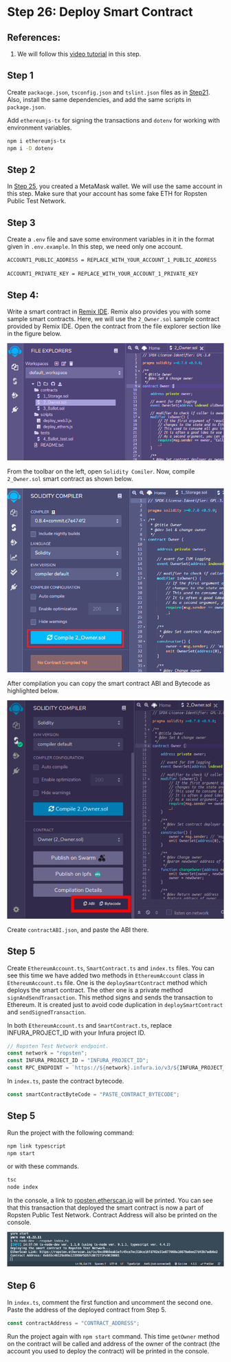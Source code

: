 # Step 26: Deploy Smart Contract

## References:

1.  We will follow this [video tutorial](https://www.youtube.com/watch?v=msT3tpwnyv8&list=PLS5SEs8ZftgXlCGXNfzKdq7nGBcIaVOdN&index=4) in this step.

## Step 1

Create `packacge.json`, `tsconfig.json` and `tslint.json` files as in [Step21](../step21_web3_node_getbalance). Also, install the same dependencies, and add the same scripts in `package.json`.

Add `ethereumjs-tx` for signing the transactions and `dotenv` for working with environment variables.

```bash
npm i ethereumjs-tx
npm i -D dotenv
```

## Step 2

In [Step 25](../step25_web3_send_transaction_signed), you created a MetaMask wallet. We will use the same account in this step. Make sure that your account has some fake ETH for Ropsten Public Test Network.

## Step 3

Create a `.env` file and save some environment variables in it in the format given in `.env.example`. In this step, we need only one account.

```
ACCOUNT1_PUBLIC_ADDRESS = REPLACE_WITH_YOUR_ACCOUNT_1_PUBLIC_ADDRESS

ACCOUNT1_PRIVATE_KEY = REPLACE_WITH_YOUR_ACCOUNT_1_PRIVATE_KEY
```

## Step 4:

Write a smart contract in [Remix IDE](https://remix.ethereum.org/). Remix also provides you with some sample smart contracts. Here, we will use the `2_Owner.sol` sample contract provided by Remix IDE. Open the contract from the file explorer section like in the figure below.

<p align="center">
  <img src="./imgs/open_2_owner.png" alt="Using 2_Owner.sol smart contract" />
</p>

From the toolbar on the left, open `Solidity Comiler`. Now, compile `2_Owner.sol` smart contract as shown below.

<p align="center">
  <img src="./imgs/compileSmartContract.png" alt="Compile smart contract" />
</p>

After compilation you can copy the smart contract ABI and Bytecode as highlighted below.

<p align="center">
  <img src="./imgs/after_compilation.png" alt="Compile smart contract" />
</p>

Create `contractABI.json`, and paste the ABI there.

## Step 5

Create `EthereumAccount.ts`, `SmartContract.ts` and `index.ts` files. You can see this time we have added two methods in `EthereumAccount` class in `EthereumAccount.ts` file. One is the `deploySmartContract` method which deploys the smart contract. The other one is a private method `signAndSendTransaction`. This method signs and sends the transaction to Ethereum. It is created just to avoid code duplication in `deploySmartContract` and `sendSignedTransaction`.

In both `EthereumAccount.ts` and `SmartContract.ts`, replace INFURA_PROJECT_ID with your Infura project ID.

```ts
// Ropsten Test Network endpoint.
const network = "ropsten";
const INFURA_PROJECT_ID = "INFURA_PROJECT_ID";
const RPC_ENDPOINT = `https://${network}.infura.io/v3/${INFURA_PROJECT_ID}`;
```

In `index.ts`, paste the contract bytecode.

```ts
const smartContractByteCode = "PASTE_CONTRACT_BYTECODE";
```

## Step 5

Run the project with the following command:

```bash
npm link typescript
npm start
```

or with these commands.

```bash
tsc
node index
```

In the console, a link to [ropsten.etherscan.io](https://ropsten.etherscan.io/) will be printed. You can see that this transaction that deployed the smart contract is now a part of Ropsten Public Test Network. Contract Address will also be printed on the console.

<p align="center">
  <img src="./imgs/after_deploying_contract.png" alt="Compile smart contract" />
</p>

## Step 6

In `index.ts`, comment the first function and uncomment the second one. Paste the address of the deployed contract from Step 5.

```ts
const contractAddress = "CONTRACT_ADDRESS";
```

Run the project again with `npm start` command. This time `getOwner` method on the contract will be called and address of the owner of the contract (the account you used to deploy the contract) will be printed in the console.
